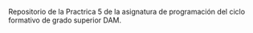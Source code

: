 Repositorio de la Practrica 5 de la asignatura de programación del ciclo formativo de grado superior DAM.
